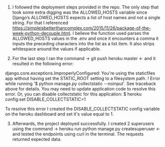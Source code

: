 1. I followed the deployment steps provided in the repo. The only step that took some extra digging was the ALLOWED_HOSTS variable since Django’s ALLOWED_HOSTS expects a list of host names and not a single string. For that I referenced https://simpleisbetterthancomplex.com/2015/11/26/package-of-the-week-python-decouple.html. I believe the function used parses the ALLOWED_HOSTS values in the .env and once it encounters a comma it inputs the preceding characters into the list as a list item. It also strips whitespace around the values if applicable.   

2. For the last step I ran the command -> git push heroku master <- and it resulted in the following error: 

django.core.exceptions.ImproperlyConfigured: You're using the staticfiles app without having set the STATIC_ROOT setting to a filesystem path.
 !     Error while running '$ python manage.py collectstatic --noinput'.
       See traceback above for details.
       You may need to update application code to resolve this error.
       Or, you can disable collectstatic for this application:
          $ heroku config:set DISABLE_COLLECTSTATIC=1 


To resolve this error I created the DISABLE_COLLECTSTATIC config variable on the heroku dashboard and set it's value equal to 1. 

3. Afterwards, the project deployed successfully. I created 2 superusers using the command -> heroku run python manage.py createsuperuser <- and tested the endpoints using curl in the terminal. The requests returned expected data. 